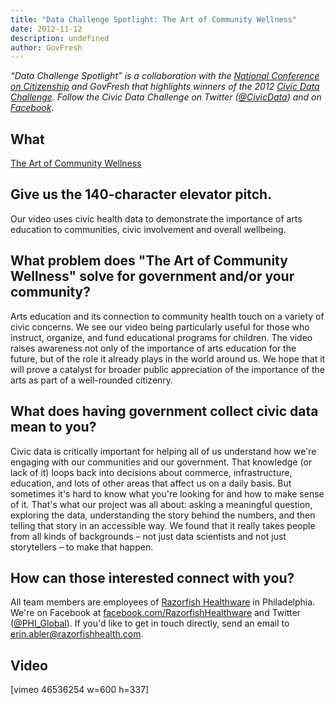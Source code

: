 ```yaml
---
title: "Data Challenge Spotlight: The Art of Community Wellness"
date: 2012-11-12
description: undefined
author: GovFresh
---
```




<em>“Data Challenge Spotlight” is a collaboration with the <a href="http://www.ncoc.net/">National Conference on Citizenship</a> and GovFresh that highlights winners of the 2012 <a href="http://www.civicdatachallenge.org/">Civic Data Challenge</a>. Follow the Civic Data Challenge on Twitter (<a href="https://twitter.com/CivicData" target="_blank">@CivicData</a>) and on <a href="http://www.facebook.com/CivicDataChallenge" target="_blank">Facebook</a>.</em>

<h2>What</h2>

<a href="http://vimeo.com/46536254">The Art of Community Wellness</a>

<h2>Give us the 140-character elevator pitch.</h2>

Our video uses civic health data to demonstrate the importance of arts education to communities, civic involvement and overall wellbeing.

<h2>What problem does "The Art of Community Wellness" solve for government and/or your community?</h2>

Arts education and its connection to community health touch on a variety of civic concerns. We see our video being particularly useful for those who instruct, organize, and fund educational programs for children. The video raises awareness not only of the importance of arts education for the future, but of the role it already plays in the world around us. We hope that it will prove a catalyst for broader public appreciation of the importance of the arts as part of a well-rounded citizenry.

<h2>What does having government collect civic data mean to you? </h2>

Civic data is critically important for helping all of us understand how we're engaging with our communities and our government. That knowledge (or lack of it) loops back into decisions about commerce, infrastructure, education, and lots of other areas that affect us on a daily basis. But sometimes it's hard to know what you're looking for and how to make sense of it. That's what our project was all about: asking a meaningful question, exploring the data, understanding the story behind the numbers, and then telling that story in an accessible way. We found that it really takes people from all kinds of backgrounds – not just data scientists and not just storytellers – to make that happen.

<h2>How can those interested connect with you?</h2>

All team members are employees of <a href="http://razorfishhealthware.com">Razorfish Healthware</a> in Philadelphia. We're on Facebook at <a href="http://facebook.com/RazorfishHealthware">facebook.com/RazorfishHealthware</a> and Twitter (<a href="https://twitter.com/PHI_Global">@PHI_Global</a>). If you'd like to get in touch directly, send an email to <a href="mailto:erin.abler@razorfishhealth.com">erin.abler@razorfishhealth.com</a>.

<h2>Video</h2>

[vimeo 46536254 w=600 h=337]
